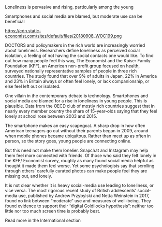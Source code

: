 Loneliness is pervasive and rising, particularly among the young

Smartphones and social media are blamed, but moderate use can be beneficial

https://cdn.static-economist.com/sites/default/files/20180908_WOC199.png

DOCTORS and policymakers in the rich world are increasingly worried about loneliness. Researchers define loneliness as perceived social isolation, a feeling of not having the social contacts one would like. To find out how many people feel this way,  The Economist  and the Kaiser Family Foundation (KFF), an American non-profit group focused on health, surveyed nationally representative samples of people in three rich countries.  The study  found that over 9% of adults in Japan, 22% in America and 23% in Britain always or often feel lonely, or lack companionship, or else feel left out or isolated.

One villain in the contemporary debate is technology. Smartphones and social media are blamed for a rise in loneliness in young people. This is plausible. Data from the OECD club of mostly rich countries suggest that in nearly every member country the share of 15-year-olds saying that they feel lonely at school rose between 2003 and 2015.

The smartphone makes an easy scapegoat. A sharp drop in how often American teenagers go out without their parents began in 2009, around when mobile phones became ubiquitous. Rather than meet up as often in person, so the story goes, young people are connecting online.

But this need not make them lonelier. Snapchat and Instagram may help them feel more connected with friends. Of those who said they felt lonely in the KFF/ Economist  survey, roughly as many found social media helpful as thought it made them feel worse. Yet some psychologists say that scrolling through others’ carefully curated photos can make people feel they are missing out, and lonely.

It is not clear whether it is heavy social-media use leading to loneliness, or vice versa. The most rigorous recent study of British adolescents’ social-media use, published by Andrew Przybylski and Netta Weinstein in 2017, found no link between “moderate” use and measures of well-being. They found evidence to support their “digital Goldilocks hypothesis”: neither too little nor too much screen time is probably best.

 Read more in the  International section  